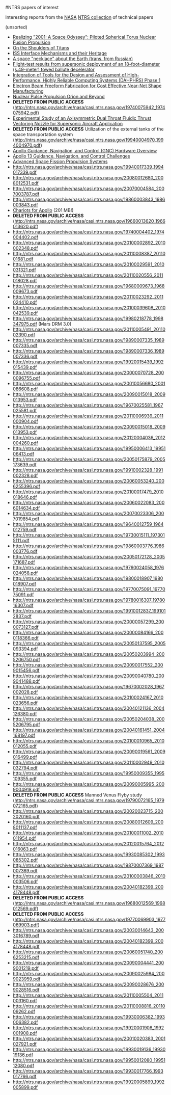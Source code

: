 #NTRS papers of interest

Interesting reports from the [NASA](http://www.nasa.gov/) [NTRS collection](http://ntrs.nasa.gov/) of technical papers

(unsorted)

* [Realizing "2001: A Space Odyssey": Piloted Spherical Torus Nuclear Fusion Propulsion](http://ntrs.nasa.gov/archive/nasa/casi.ntrs.nasa.gov/20050160960_2005161052.pdf)
* [On the Shoulders of Titans](http://ntrs.nasa.gov/archive/nasa/casi.ntrs.nasa.gov/19780012208_1978012208.pdf)
* [ISS Interface Mechanisms and their Heritage](http://ntrs.nasa.gov/archive/nasa/casi.ntrs.nasa.gov/20110010964_2011009594.pdf)
* [A space "necklace" about the Earth (trans. from Russian)](http://ntrs.nasa.gov/archive/nasa/casi.ntrs.nasa.gov/19780010146.pdf)
* [Flight-test results from supersonic deployment of an 18-foot-diameter (s.49-meter) towed ballute decelerator](http://ntrs.nasa.gov/archive/nasa/casi.ntrs.nasa.gov/19690017080_1969017080.pdf)
* [Integration of Tools for the Design and Assessment of High-Performance, Highly Reliable Computing Systems (DAHPHRS) Phase 1](http://ntrs.nasa.gov/archive/nasa/casi.ntrs.nasa.gov/19920019342_1992019342.pdf)
* [Electron Beam Freeform Fabrication for Cost Effective Near-Net Shape Manufacturing](http://ntrs.nasa.gov/archive/nasa/casi.ntrs.nasa.gov/20080013538_2008013396.pdf)
* [Nuclear Pulse Propulsion Orion and Beyond](http://ntrs.nasa.gov/archive/nasa/casi.ntrs.nasa.gov/20000096503_2000138021.pdf)
* **DELETED FROM PUBLIC ACCESS** (http://ntrs.nasa.gov/archive/nasa/casi.ntrs.nasa.gov/19740075942_1974075942.pdf)
* [Experimental Study of an Axisymmetric Dual Throat Fluidic Thrust Vectoring Nozzle for Supersonic Aircraft Application](http://ntrs.nasa.gov/archive/nasa/casi.ntrs.nasa.gov/20070030933.pdf)
* **DELETED FROM PUBLIC ACCESS** Utilization of the external tanks of the space transportation system (http://ntrs.nasa.gov/archive/nasa/casi.ntrs.nasa.gov/19940004970_1994004970.pdf)
* [Apollo Guidance, Navigation, and Control (GNC) Hardware Overview](http://ntrs.nasa.gov/archive/nasa/casi.ntrs.nasa.gov/20090016290_2009014409.pdf)
* [Apollo 13 Guidance, Navigation, and Control Challenges](http://ntrs.nasa.gov/archive/nasa/casi.ntrs.nasa.gov/20090026451.pdf)
* [Advanced Space Fission Propulsion Systems](http://ntrs.nasa.gov/archive/nasa/casi.ntrs.nasa.gov/20110005504_2011003160.pdf)
* http://ntrs.nasa.gov/archive/nasa/casi.ntrs.nasa.gov/19940017339_1994017339.pdf
* http://ntrs.nasa.gov/archive/nasa/casi.ntrs.nasa.gov/20080012680_2008012531.pdf
* http://ntrs.nasa.gov/archive/nasa/casi.ntrs.nasa.gov/20070004584_2007003787.pdf
* http://ntrs.nasa.gov/archive/nasa/casi.ntrs.nasa.gov/19860003843_1986003843.pdf
* [Chariots for Apollo](http://ntrs.nasa.gov/archive/nasa/casi.ntrs.nasa.gov/19790020032_1979020032.pdf) (201 MB!)
* **DELETED FROM PUBLIC ACCESS** (http://ntrs.nasa.gov/archive/nasa/casi.ntrs.nasa.gov/19660013620_1966013620.pdf)
* http://ntrs.nasa.gov/archive/nasa/casi.ntrs.nasa.gov/19740004402_1974004402.pdf
* http://ntrs.nasa.gov/archive/nasa/casi.ntrs.nasa.gov/20100002892_2010002348.pdf
* http://ntrs.nasa.gov/archive/nasa/casi.ntrs.nasa.gov/20110008387_2011001681.pdf
* http://ntrs.nasa.gov/archive/nasa/casi.ntrs.nasa.gov/20100029591_2010031321.pdf
* http://ntrs.nasa.gov/archive/nasa/casi.ntrs.nasa.gov/20110020556_2011018028.pdf
* http://ntrs.nasa.gov/archive/nasa/casi.ntrs.nasa.gov/19680009673_1968009673.pdf
* http://ntrs.nasa.gov/archive/nasa/casi.ntrs.nasa.gov/20110023292_2011024410.pdf
* http://ntrs.nasa.gov/archive/nasa/casi.ntrs.nasa.gov/20100039608_2010042539.pdf
* http://ntrs.nasa.gov/archive/nasa/casi.ntrs.nasa.gov/19980218778_1998347975.pdf (Mars DRM 3.0)
* http://ntrs.nasa.gov/archive/nasa/casi.ntrs.nasa.gov/20110005491_2011002390.pdf
* http://ntrs.nasa.gov/archive/nasa/casi.ntrs.nasa.gov/19890007335_1989007335.pdf
* http://ntrs.nasa.gov/archive/nasa/casi.ntrs.nasa.gov/19890007336_1989007336.pdf
* http://ntrs.nasa.gov/archive/nasa/casi.ntrs.nasa.gov/19920015439_1992015439.pdf
* http://ntrs.nasa.gov/archive/nasa/casi.ntrs.nasa.gov/20000070728_2000096755.pdf
* http://ntrs.nasa.gov/archive/nasa/casi.ntrs.nasa.gov/20010056680_2001086608.pdf
* http://ntrs.nasa.gov/archive/nasa/casi.ntrs.nasa.gov/20090015018_2009013953.pdf
* http://ntrs.nasa.gov/archive/nasa/casi.ntrs.nasa.gov/19670025581_1967025581.pdf
* http://ntrs.nasa.gov/archive/nasa/casi.ntrs.nasa.gov/20110006939_2011000904.pdf
* http://ntrs.nasa.gov/archive/nasa/casi.ntrs.nasa.gov/20090015018_2009013953.pdf
* http://ntrs.nasa.gov/archive/nasa/casi.ntrs.nasa.gov/20120004036_2012004260.pdf
* http://ntrs.nasa.gov/archive/nasa/casi.ntrs.nasa.gov/19950006413_1995106413.pdf
* http://ntrs.nasa.gov/archive/nasa/casi.ntrs.nasa.gov/20050175879_2005173639.pdf
* http://ntrs.nasa.gov/archive/nasa/casi.ntrs.nasa.gov/19910002328_1991002328.pdf
* http://ntrs.nasa.gov/archive/nasa/casi.ntrs.nasa.gov/20060053240_2006255396.pdf
* http://ntrs.nasa.gov/archive/nasa/casi.ntrs.nasa.gov/20100017479_2010018646.pdf
* http://ntrs.nasa.gov/archive/nasa/casi.ntrs.nasa.gov/20060022083_2006014634.pdf
* http://ntrs.nasa.gov/archive/nasa/casi.ntrs.nasa.gov/20070023306_2007019854.pdf
* http://ntrs.nasa.gov/archive/nasa/casi.ntrs.nasa.gov/19640012759_1964012759.pdf
* http://ntrs.nasa.gov/archive/nasa/casi.ntrs.nasa.gov/19730015111_1973015111.pdf
* http://ntrs.nasa.gov/archive/nasa/casi.ntrs.nasa.gov/19860003776_1986003776.pdf
* http://ntrs.nasa.gov/archive/nasa/casi.ntrs.nasa.gov/20050172128_2005171687.pdf
* http://ntrs.nasa.gov/archive/nasa/casi.ntrs.nasa.gov/19760024058_1976024058.pdf
* http://ntrs.nasa.gov/archive/nasa/casi.ntrs.nasa.gov/19800018907_1980018907.pdf
* http://ntrs.nasa.gov/archive/nasa/casi.ntrs.nasa.gov/19770075091_1977075091.pdf
* http://ntrs.nasa.gov/archive/nasa/casi.ntrs.nasa.gov/19780016307_1978016307.pdf
* http://ntrs.nasa.gov/archive/nasa/casi.ntrs.nasa.gov/19910012837_1991012837.pdf
* http://ntrs.nasa.gov/archive/nasa/casi.ntrs.nasa.gov/20000057299_2000073127.pdf
* http://ntrs.nasa.gov/archive/nasa/casi.ntrs.nasa.gov/20000084166_2000118366.pdf
* http://ntrs.nasa.gov/archive/nasa/casi.ntrs.nasa.gov/20050137595_2005093394.pdf
* http://ntrs.nasa.gov/archive/nasa/casi.ntrs.nasa.gov/20050203994_2005206750.pdf
* http://ntrs.nasa.gov/archive/nasa/casi.ntrs.nasa.gov/20090017552_2009015456.pdf
* http://ntrs.nasa.gov/archive/nasa/casi.ntrs.nasa.gov/20090040780_2009041488.pdf
* http://ntrs.nasa.gov/archive/nasa/casi.ntrs.nasa.gov/19670002028_1967002028.pdf
* http://ntrs.nasa.gov/archive/nasa/casi.ntrs.nasa.gov/20100024167_2010023656.pdf
* http://ntrs.nasa.gov/archive/nasa/casi.ntrs.nasa.gov/20040121136_2004126380.pdf
* http://ntrs.nasa.gov/archive/nasa/casi.ntrs.nasa.gov/20050204038_2005206795.pdf
* http://ntrs.nasa.gov/archive/nasa/casi.ntrs.nasa.gov/20040161451_2004168197.pdf
* http://ntrs.nasa.gov/archive/nasa/casi.ntrs.nasa.gov/20100010965_2010012055.pdf
* http://ntrs.nasa.gov/archive/nasa/casi.ntrs.nasa.gov/20090019561_2009016499.pdf
* http://ntrs.nasa.gov/archive/nasa/casi.ntrs.nasa.gov/20110002949_2010032794.pdf
* http://ntrs.nasa.gov/archive/nasa/casi.ntrs.nasa.gov/19950009355_1995109355.pdf
* http://ntrs.nasa.gov/archive/nasa/casi.ntrs.nasa.gov/20090005995_2009004918.pdf
* **DELETED FROM PUBLIC ACCESS** Manned Venus Flyby study (http://ntrs.nasa.gov/archive/nasa/casi.ntrs.nasa.gov/19790072165_1979072165.pdf)
* http://ntrs.nasa.gov/archive/nasa/casi.ntrs.nasa.gov/20020023715_2002020160.pdf
* http://ntrs.nasa.gov/archive/nasa/casi.ntrs.nasa.gov/20080012609_2008011137.pdf
* http://ntrs.nasa.gov/archive/nasa/casi.ntrs.nasa.gov/20100011002_2010011954.pdf
* http://ntrs.nasa.gov/archive/nasa/casi.ntrs.nasa.gov/20120015764_2012016063.pdf
* http://ntrs.nasa.gov/archive/nasa/casi.ntrs.nasa.gov/19930085302_1993085302.pdf
* http://ntrs.nasa.gov/archive/nasa/casi.ntrs.nasa.gov/19870007369_1987007369.pdf
* http://ntrs.nasa.gov/archive/nasa/casi.ntrs.nasa.gov/20100003846_2010003506.pdf
* http://ntrs.nasa.gov/archive/nasa/casi.ntrs.nasa.gov/20040182399_2004178448.pdf
* **DELETED FROM PUBLIC ACCESS** (http://ntrs.nasa.gov/archive/nasa/casi.ntrs.nasa.gov/19680012569_1968012569.pdf)
* **DELETED FROM PUBLIC ACCESS** (http://ntrs.nasa.gov/archive/nasa/casi.ntrs.nasa.gov/19770069903_1977069903.pdf)
* http://ntrs.nasa.gov/archive/nasa/casi.ntrs.nasa.gov/20030014643_2003016789.pdf
* http://ntrs.nasa.gov/archive/nasa/casi.ntrs.nasa.gov/20040182399_2004178448.pdf
* http://ntrs.nasa.gov/archive/nasa/casi.ntrs.nasa.gov/20060051740_2006253215.pdf
* http://ntrs.nasa.gov/archive/nasa/casi.ntrs.nasa.gov/20090004441_2009001219.pdf
* http://ntrs.nasa.gov/archive/nasa/casi.ntrs.nasa.gov/20090025984_2009023959.pdf
* http://ntrs.nasa.gov/archive/nasa/casi.ntrs.nasa.gov/20090028676_2009028516.pdf
* http://ntrs.nasa.gov/archive/nasa/casi.ntrs.nasa.gov/20110005504_2011003160.pdf
* http://ntrs.nasa.gov/archive/nasa/casi.ntrs.nasa.gov/20110008816_2011009262.pdf
* http://ntrs.nasa.gov/archive/nasa/casi.ntrs.nasa.gov/19930006382_1993006382.pdf
* http://ntrs.nasa.gov/archive/nasa/casi.ntrs.nasa.gov/19920001908_1992001908.pdf
* http://ntrs.nasa.gov/archive/nasa/casi.ntrs.nasa.gov/20010020383_2001027921.pdf
* http://ntrs.nasa.gov/archive/nasa/casi.ntrs.nasa.gov/19930019136_1993019136.pdf
* http://ntrs.nasa.gov/archive/nasa/casi.ntrs.nasa.gov/19950012080_1995112080.pdf
* http://ntrs.nasa.gov/archive/nasa/casi.ntrs.nasa.gov/19930017766_1993017766.pdf
* http://ntrs.nasa.gov/archive/nasa/casi.ntrs.nasa.gov/19920005899_1992005899.pdf
